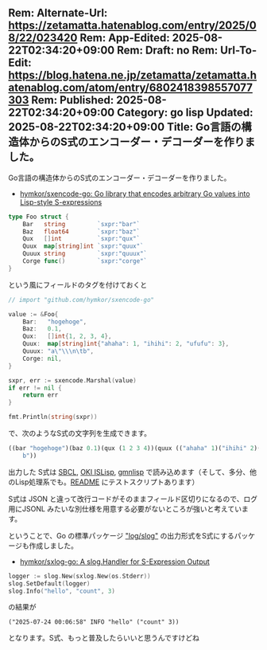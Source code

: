 Rem: Alternate-Url: https://zetamatta.hatenablog.com/entry/2025/08/22/023420
Rem: App-Edited: 2025-08-22T02:34:20+09:00
Rem: Draft: no
Rem: Url-To-Edit: https://blog.hatena.ne.jp/zetamatta/zetamatta.hatenablog.com/atom/entry/6802418398557077303
Rem: Published: 2025-08-22T02:34:20+09:00
Category: go lisp
Updated: 2025-08-22T02:34:20+09:00
Title:  Go言語の構造体からのS式のエンコーダー・デコーダーを作りました。
---
Go言語の構造体からのS式のエンコーダー・デコーダーを作りました。

- [hymkor/sxencode-go: Go library that encodes arbitrary Go values into Lisp-style S-expressions](https://github.com/hymkor/sxencode-go)

```go
type Foo struct {
    Bar   string         `sxpr:"bar"`
    Baz   float64        `sxpr:"baz"`
    Qux   []int          `sxpr:"qux"`
    Quux  map[string]int `sxpr:"quux"`
    Quuux string         `sxpr:"quuux"`
    Corge func()         `sxpr:"corge"`
}
```

という風にフィールドのタグを付けておくと

```go
// import "github.com/hymkor/sxencode-go"

value := &Foo{
    Bar:   "hogehoge",
    Baz:   0.1,
    Qux:   []int{1, 2, 3, 4},
    Quux:  map[string]int{"ahaha": 1, "ihihi": 2, "ufufu": 3},
    Quuux: "a\"\\\n\tb",
    Corge: nil,
}

sxpr, err := sxencode.Marshal(value)
if err != nil {
    return err
}

fmt.Println(string(sxpr))
```

で、次のようなS式の文字列を生成できます。

```lisp
((bar "hogehoge")(baz 0.1)(qux (1 2 3 4))(quux (("ahaha" 1)("ihihi" 2)("ufufu" 3)))(quuux "a\"\\
    b"))
```

出力した S式は [SBCL], [OKI ISLisp], [gmnlisp] で読み込めます（そして、多分、他のLisp処理系でも。[README] にテストスクリプトあります）

[SBCL]: https://www.sbcl.org/
[OKI ISLisp]: https://islisp.org/OKIISLisp.html
[gmnlisp]: https://github.com/hymkor/gmnlisp
[README]: https://github.com/hymkor/sxencode-go#reading-the-output-in-sbcl

S式は JSON と違って改行コードがそのままフィールド区切りになるので、ログ用にJSONL みたいな別仕様を用意する必要がないところが強いと考えています。

ということで、Go の標準パッケージ ["log/slog"] の出力形式をS式にするパッケージも作成しました。

["log/slog"]: https://pkg.go.dev/log/slog

- [hymkor/sxlog-go: A slog.Handler for S-Expression Output](https://github.com/hymkor/sxlog-go)

```go
logger := slog.New(sxlog.New(os.Stderr))
slog.SetDefault(logger)
slog.Info("hello", "count", 3)
```

の結果が

```
("2025-07-24 00:06:58" INFO "hello" ("count" 3))
```

となります。S式、もっと普及したらいいと思うんですけどね